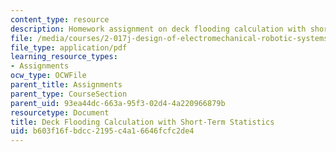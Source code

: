 ```yaml
---
content_type: resource
description: Homework assignment on deck flooding calculation with short-term statistics.
file: /media/courses/2-017j-design-of-electromechanical-robotic-systems-fall-2009/b603f16fbdcc2195c4a16646fcfc2de4_MIT2_017JF09_p18.pdf
file_type: application/pdf
learning_resource_types:
- Assignments
ocw_type: OCWFile
parent_title: Assignments
parent_type: CourseSection
parent_uid: 93ea44dc-663a-95f3-02d4-4a220966879b
resourcetype: Document
title: Deck Flooding Calculation with Short-Term Statistics
uid: b603f16f-bdcc-2195-c4a1-6646fcfc2de4
---
```

